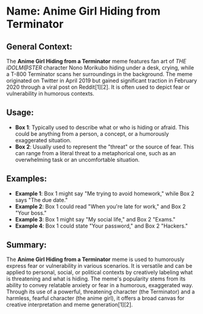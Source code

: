 # Name: Anime Girl Hiding from Terminator
## General Context:
The **Anime Girl Hiding from a Terminator** meme features fan art of *THE iDOLM@STER* character Nono Morikubo hiding under a desk, crying, while a T-800 Terminator scans her surroundings in the background. The meme originated on Twitter in April 2019 but gained significant traction in February 2020 through a viral post on Reddit[1][2]. It is often used to depict fear or vulnerability in humorous contexts.

## Usage:
* **Box 1**: Typically used to describe what or who is hiding or afraid. This could be anything from a person, a concept, or a humorously exaggerated situation.
* **Box 2**: Usually used to represent the "threat" or the source of fear. This can range from a literal threat to a metaphorical one, such as an overwhelming task or an uncomfortable situation.

## Examples:
* **Example 1**: Box 1 might say "Me trying to avoid homework," while Box 2 says "The due date."
* **Example 2**: Box 1 could read "When you're late for work," and Box 2 "Your boss."
* **Example 3**: Box 1 might say "My social life," and Box 2 "Exams."
* **Example 4**: Box 1 could state "Your password," and Box 2 "Hackers."

## Summary:
The **Anime Girl Hiding from a Terminator** meme is used to humorously express fear or vulnerability in various scenarios. It is versatile and can be applied to personal, social, or political contexts by creatively labeling what is threatening and what is hiding. The meme's popularity stems from its ability to convey relatable anxiety or fear in a humorous, exaggerated way. Through its use of a powerful, threatening character (the Terminator) and a harmless, fearful character (the anime girl), it offers a broad canvas for creative interpretation and meme generation[1][2].